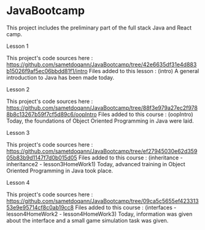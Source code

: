 # JavaBootcamp
This project includes the preliminary part of the full stack Java and React camp.

Lesson 1

This project's code sources here : https://github.com/sametdoqann/JavaBootcamp/tree/42e6635df31e4d883b15026f9af5ec06bbdd81f1/intro
Files added to this lesson : (intro)
A general introduction to Java has been made today.

Lesson 2

This project's code sources here : https://github.com/sametdoqann/JavaBootcamp/tree/88f3e979a27ec2f9788b8c13267b59f7cf5d89c6/oopIntro
Files added to this course : (oopIntro)
Today, the foundations of Object Oriented Programming in Java were laid.

Lesson 3

This project's code sources here : https://github.com/sametdoqann/JavaBootcamp/tree/ef27945030e62d35905b83b9d1147f7d0b015d05
Files added to this course : (inheritance - inheritance2 - lesson3HomeWork1)
Today, advanced training in Object Oriented Programming in Java took place.

Lesson 4

This project's code sources here : https://github.com/sametdoqann/JavaBootcamp/tree/09ca5c5655ef42331353e9e95714cf8c0ab19cc8
Files added to this course : (interfaces - lesson4HomeWork2 - lesson4HomeWork3)
Today, information was given about the interface and a small game simulation task was given.
